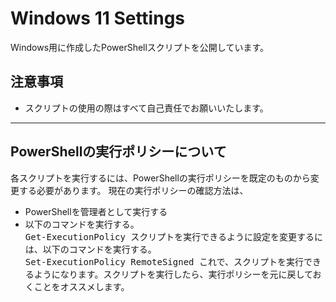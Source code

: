 # Windows 11 Settings

Windows用に作成したPowerShellスクリプトを公開しています。

## 注意事項
- スクリプトの使用の際はすべて自己責任でお願いいたします。

---

## PowerShellの実行ポリシーについて
各スクリプトを実行するには、PowerShellの実行ポリシーを既定のものから変更する必要があります。
現在の実行ポリシーの確認方法は、
- PowerShellを管理者として実行する
- 以下のコマンドを実行する。
  <br><kbd>Get-ExecutionPolicy
スクリプトを実行できるように設定を変更するには、以下のコマンドを実行する。
  <br><kbd>Set-ExecutionPolicy RemoteSigned
これで、スクリプトを実行できるようになります。スクリプトを実行したら、実行ポリシーを元に戻しておくことをオススメします。
